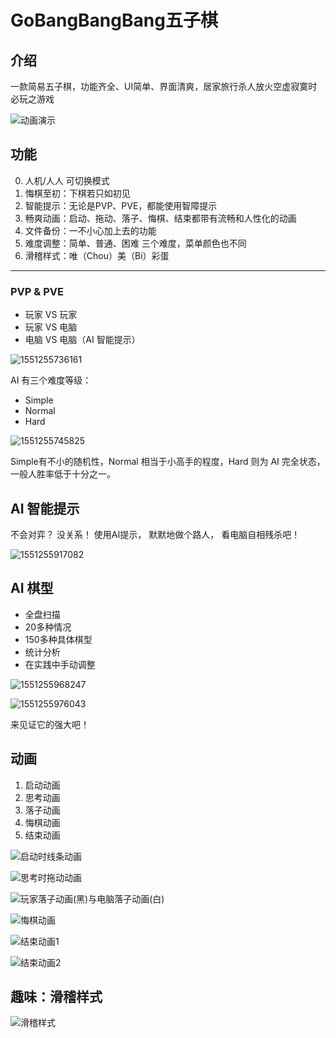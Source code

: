 GoBangBangBang五子棋
===

## 介绍

一款简易五子棋，功能齐全、UI简单、界面清爽，居家旅行杀人放火空虚寂寞时必玩之游戏

![动画演示](README.assets/棋子动画.gif)

## 功能

0. 人机/人人 可切换模式
1. 悔棋至初：下棋若只如初见
2. 智能提示：无论是PVP、PVE，都能使用智障提示
3. 畅爽动画：启动、拖动、落子、悔棋、结束都带有流畅和人性化的动画
4. 文件备份：一不小心加上去的功能
5. 难度调整：简单、普通、困难 三个难度，菜单颜色也不同
6. 滑稽样式：唯（Chou）美（Bi）彩蛋

---

### PVP & PVE

- 玩家 VS 玩家
- 玩家 VS 电脑
- 电脑 VS 电脑（AI 智能提示）

![1551255736161](README.assets/1551255736161.png)

AI 有三个难度等级：

 - Simple
 - Normal
 - Hard

![1551255745825](README.assets/1551255745825.png)

Simple有不小的随机性，Normal 相当于小高手的程度，Hard 则为 AI 完全状态，一般人胜率低于十分之一。



## AI 智能提示

不会对弈？
没关系！
使用AI提示，
默默地做个路人，
看电脑自相残杀吧！

![1551255917082](README.assets/1551255917082.png)



## AI 棋型

- 全盘扫描
- 20多种情况
- 150多种具体棋型
- 统计分析
- 在实践中手动调整

![1551255968247](README.assets/1551255968247.png)

![1551255976043](README.assets/1551255976043.png)

来见证它的强大吧！



## 动画

1. 启动动画
2. 思考动画
3. 落子动画
4. 悔棋动画
5. 结束动画

![启动时线条动画](README.assets/1551256031168.png)

![思考时拖动动画](README.assets/1551256063988.png)

![玩家落子动画(黑)与电脑落子动画(白)](README.assets/1551256083084.png)

![悔棋动画](README.assets/1551256173801.png)

![结束动画1](README.assets/1551256130966.png)

![结束动画2](README.assets/1551256187862.png)



## 趣味：滑稽样式

![滑稽样式](README.assets/1551256207663.png)




